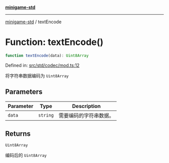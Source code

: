 [**minigame-std**](../README.md)

***

[minigame-std](../README.md) / textEncode

# Function: textEncode()

```ts
function textEncode(data): Uint8Array
```

Defined in: [src/std/codec/mod.ts:12](https://github.com/JiangJie/minigame-std/blob/8c5db4b9c3dabb4d0435a493922f29b60a730f0d/src/std/codec/mod.ts#L12)

将字符串数据编码为 `Uint8Array`

## Parameters

| Parameter | Type | Description |
| ------ | ------ | ------ |
| `data` | `string` | 需要编码的字符串数据。 |

## Returns

`Uint8Array`

编码后的 `Uint8Array`
